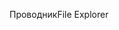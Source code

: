 <span data-ttu-id="fa37d-101">Проводник</span><span class="sxs-lookup"><span data-stu-id="fa37d-101">File Explorer</span></span>